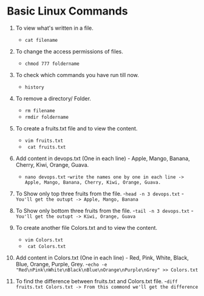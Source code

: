 
# Basic Linux Commands

1. To view what's written in a file.
    - ``` cat filename ``` 

2. To change the access permissions of files.
   
    - ``` chmod 777 foldername ``` 

3. To check which commands you have run till now.

   - ``` history ``` 

4. To remove a directory/ Folder.

    - ``` rm filename ```     
    -  ``` rmdir foldername ``` 

5. To create a fruits.txt file and to view the content.
    - ``` vim fruits.txt ``` 
    -  ```  cat fruits.txt ``` 

6. Add content in devops.txt (One in each line) - Apple, Mango, Banana, Cherry, Kiwi, Orange, Guava.
    - ```nano devops.txt```
    -```write the names one by one in each line -> Apple, Mango, Banana, Cherry, Kiwi, Orange, Guava.```

7. To Show only top three fruits from the file.
    -```head -n 3 devops.txt```
    -``` You'll get the outupt -> Apple, Mango, Banana```

8. To Show only bottom three fruits from the file.
    -```tail -n 3 devops.txt```
    -```You'll get the outupt -> Kiwi, Orange, Guava```

9. To create another file Colors.txt and to view the content.
    - ``` vim Colors.txt ``` 
    - ```  cat Colors.txt ```

10. Add content in Colors.txt (One in each line) - Red, Pink, White, Black, Blue, Orange, Purple, Grey.
-```echo -e "Red\nPink\nWhite\nBlack\nBlue\nOrange\nPurple\nGrey" >> Colors.txt```

11. To find the difference between fruits.txt and Colors.txt file.
    -```diff fruits.txt Colors.txt -> From this commond we'll get the difference```
